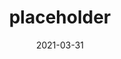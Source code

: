 ---
title: "placeholder"
tags: []
date: "2021-03-31"
description: "placeholder"
# ###################### Metadata
ogtype: "Blog"
seotags: []
---